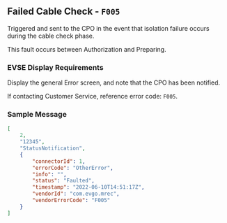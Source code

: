 ## Failed Cable Check - `F005`

Triggered and sent to the CPO in the event that isolation failure occurs during
the cable check phase.

This fault occurs between Authorization and Preparing.

### EVSE Display Requirements

Display the general Error screen, and note that the CPO has been notified.

If contacting Customer Service, reference error code: `F005`.

### Sample Message

```json
[
    2,
    "12345",
    "StatusNotification",
    {
		"connectorId": 1,
		"errorCode": "OtherError",
		"info": "",
		"status": "Faulted",
		"timestamp": "2022-06-10T14:51:17Z",
		"vendorId": "com.evgo.mrec",
		"vendorErrorCode": "F005"
    }
]
```
